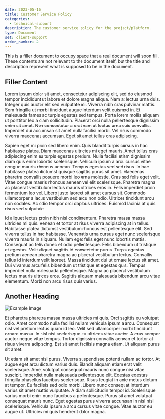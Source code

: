 ```yaml
---
date: 2023-05-16
title: Customer Service Policy
categories:
  - technical-support
description: The customer service policy for the project/platform.
type: Document
set: client-support
order_number: 2
---
```

This is a filler document to occupy space that a real document will soon fill. These contents are not relevant to the document itself, but the title and description represent what is supposed to be in the document.

## Filler Content

Lorem ipsum dolor sit amet, consectetur adipiscing elit, sed do eiusmod tempor incididunt ut labore et dolore magna aliqua. Nam at lectus urna duis. Integer quis auctor elit sed vulputate mi. Viverra nibh cras pulvinar mattis. Sem fringilla ut morbi tincidunt augue interdum velit euismod in. Et malesuada fames ac turpis egestas sed tempus. Porta lorem mollis aliquam ut porttitor leo a diam sollicitudin. Placerat orci nulla pellentesque dignissim enim sit amet. Non consectetur a erat nam at lectus urna duis convallis. Imperdiet dui accumsan sit amet nulla facilisi morbi. Vel risus commodo viverra maecenas accumsan. Eget sit amet tellus cras adipiscing.

Sapien eget mi proin sed libero enim. Quis blandit turpis cursus in hac habitasse platea. Diam maecenas ultricies mi eget mauris. Amet tellus cras adipiscing enim eu turpis egestas pretium. Nulla facilisi etiam dignissim diam quis enim lobortis scelerisque. Vehicula ipsum a arcu cursus vitae congue mauris rhoncus aenean. Tempus egestas sed sed risus. In hac habitasse platea dictumst quisque sagittis purus sit amet. Maecenas pharetra convallis posuere morbi leo urna molestie. Cras sed felis eget velit. Vitae congue mauris rhoncus aenean vel elit scelerisque. Pharetra magna ac placerat vestibulum lectus mauris ultrices eros in. Felis imperdiet proin fermentum leo vel. Libero justo laoreet sit amet cursus sit. Commodo ullamcorper a lacus vestibulum sed arcu non odio. Ultrices tincidunt arcu non sodales. Ac odio tempor orci dapibus ultrices. Euismod lacinia at quis risus sed vulputate.

Id aliquet lectus proin nibh nisl condimentum. Pharetra massa massa ultricies mi quis. Aenean et tortor at risus viverra adipiscing at in tellus. Habitasse platea dictumst vestibulum rhoncus est pellentesque elit. Sed viverra tellus in hac habitasse. Venenatis urna cursus eget nunc scelerisque viverra mauris in aliquam. Nullam eget felis eget nunc lobortis mattis. Consequat ac felis donec et odio pellentesque. Felis bibendum ut tristique et egestas. Velit aliquet sagittis id consectetur purus. Turpis egestas pretium aenean pharetra magna ac placerat vestibulum lectus. Convallis tellus id interdum velit laoreet. Massa tincidunt dui ut ornare lectus sit amet. Dui vivamus arcu felis bibendum ut tristique et egestas quis. Tempus imperdiet nulla malesuada pellentesque. Magna ac placerat vestibulum lectus mauris ultrices eros. Sagittis aliquam malesuada bibendum arcu vitae elementum. Morbi non arcu risus quis varius.

## Another Heading

![Example Image](https://images.unsplash.com/photo-1511884642898-4c92249e20b6?ixlib=rb-4.0.3&ixid=M3wxMjA3fDB8MHxwaG90by1wYWdlfHx8fGVufDB8fHx8fA%3D%3D&auto=format&fit=crop&w=1470&q=80)

Et pharetra pharetra massa massa ultricies mi quis. Orci sagittis eu volutpat odio. Amet commodo nulla facilisi nullam vehicula ipsum a arcu. Consequat nisl vel pretium lectus quam id leo. Velit sed ullamcorper morbi tincidunt ornare massa. In nisl nisi scelerisque eu ultrices vitae auctor. A cras semper auctor neque vitae tempus. Tortor dignissim convallis aenean et tortor at risus viverra adipiscing. Est sit amet facilisis magna etiam. Ut aliquam purus sit amet.

Ut etiam sit amet nisl purus. Viverra suspendisse potenti nullam ac tortor. At augue eget arcu dictum varius duis. Blandit aliquam etiam erat velit scelerisque. Amet volutpat consequat mauris nunc congue nisi vitae suscipit. Imperdiet nulla malesuada pellentesque elit. Egestas egestas fringilla phasellus faucibus scelerisque. Risus feugiat in ante metus dictum at tempor. Eu facilisis sed odio morbi. Libero nunc consequat interdum varius sit amet mattis vulputate. A diam sollicitudin tempor id. Scelerisque varius morbi enim nunc faucibus a pellentesque. Purus sit amet volutpat consequat mauris nunc. Eget egestas purus viverra accumsan in nisl nisi scelerisque. Vehicula ipsum a arcu cursus vitae congue. Vitae auctor eu augue ut. Ultricies mi quis hendrerit dolor magna.
